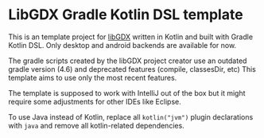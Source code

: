 # LibGDX Gradle Kotlin DSL template
This is an template project for [libGDX](https://github.com/libgdx/libgdx)
written in Kotlin and built with Gradle Kotlin DSL. Only desktop
and android backends are available for now.

The gradle scripts created by the libGDX project creator use an
outdated gradle version (4.6) and deprecated features (compile,
classesDir, etc) This template aims to use only the most recent
features.

The template is supposed to work with IntelliJ out of the box but 
it might require some adjustments for other IDEs like Eclipse.

To use Java instead of Kotlin, replace all `kotlin("jvm")` plugin
declarations with `java` and remove all kotlin-related dependencies.